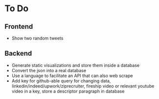 # To Do

## Frontend

- Show two random tweets

## Backend

- Generate static visualizations and store them inside a database
- Convert the json into a real database
- Use a language to facilitate an API that can also web scrape
- Add key for github-able query for changing data, linkedin/indeed/upwork/ziprecruiter, fireship video or relevant youtube video in a key, store a descriptor paragraph in database
